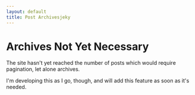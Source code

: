 ```yaml
---
layout: default
title: Post Archivesjeky
---
```


# Archives Not Yet Necessary

The site hasn't yet reached the number of posts which would require pagination, let alone archives.

I'm developing this as I go, though, and will add this feature as soon as it's needed.